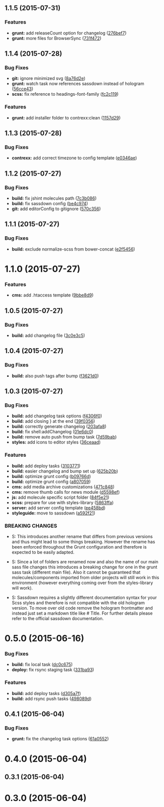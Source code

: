 <a name="1.1.5"></a>
## 1.1.5 (2015-07-31)


### Features

* **grunt:** add releaseCount option for changelog ([276bef7](https://github.com/rafhun/cbp/commit/276bef7))
* **grunt:** more files for BrowserSync ([731f472](https://github.com/rafhun/cbp/commit/731f472))



<a name="1.1.4"></a>
## 1.1.4 (2015-07-28)


### Bug Fixes

* **git:** ignore minimized svg ([8a76d2e](https://github.com/rafhun/cbp/commit/8a76d2e))
* **grunt:** watch task now references sassdown instead of hologram ([56cce43](https://github.com/rafhun/cbp/commit/56cce43))
* **scss:** fix reference to headings-font-family ([fc2c119](https://github.com/rafhun/cbp/commit/fc2c119))

### Features

* **grunt:** add installer folder to contrexx:clean ([1157d29](https://github.com/rafhun/cbp/commit/1157d29))



<a name="1.1.3"></a>
## 1.1.3 (2015-07-28)


### Bug Fixes

* **contrexx:** add correct timezone to config template ([e0346ae](https://github.com/rafhun/cbp/commit/e0346ae))



<a name="1.1.2"></a>
## 1.1.2 (2015-07-27)


### Bug Fixes

* **build:** fix jshint molecules path ([7c3b086](https://github.com/rafhun/cbp/commit/7c3b086))
* **build:** fix sassdown config ([be4c974](https://github.com/rafhun/cbp/commit/be4c974))
* **git:** add editorConfig to gitignore ([570c356](https://github.com/rafhun/cbp/commit/570c356))



<a name="1.1.1"></a>
## 1.1.1 (2015-07-27)


### Bug Fixes

* **build:** exclude normalize-scss from bower-concat ([e2f5456](https://github.com/rafhun/cbp/commit/e2f5456))



<a name="1.1.0"></a>
# 1.1.0 (2015-07-27)


### Features

* **cms:** add .htaccess template ([9bbe8d9](https://github.com/rafhun/cbp/commit/9bbe8d9))



<a name="1.0.5"></a>
## 1.0.5 (2015-07-27)


### Bug Fixes

* **build:** add changelog file ([3c0e3c5](https://github.com/rafhun/cbp/commit/3c0e3c5))



<a name="1.0.4"></a>
## 1.0.4 (2015-07-27)


### Bug Fixes

* **build:** also push tags after bump ([f3621d0](https://github.com/rafhun/cbp/commit/f3621d0))



<a name="1.0.3"></a>
## 1.0.3 (2015-07-27)


### Bug Fixes

* **build:** add changelog task options ([f4306f0](https://github.com/rafhun/cbp/commit/f4306f0))
* **build:** add closing } at the end ([39f0356](https://github.com/rafhun/cbp/commit/39f0356))
* **build:** correctly generate changelog ([203afa8](https://github.com/rafhun/cbp/commit/203afa8))
* **build:** fix shell:addChangelog ([01e6dc0](https://github.com/rafhun/cbp/commit/01e6dc0))
* **build:** remove auto push from bump task ([7d59bab](https://github.com/rafhun/cbp/commit/7d59bab))
* **styles:** add icons to editor styles ([36ceaad](https://github.com/rafhun/cbp/commit/36ceaad))

### Features

* **build:** add deploy tasks ([3103771](https://github.com/rafhun/cbp/commit/3103771))
* **build:** easier changelog and bump set up ([625b20b](https://github.com/rafhun/cbp/commit/625b20b))
* **build:** optimize grunt config ([b09766d](https://github.com/rafhun/cbp/commit/b09766d))
* **build:** optimize grunt config ([a807059](https://github.com/rafhun/cbp/commit/a807059))
* **cms:** add media archive customizations ([471c848](https://github.com/rafhun/cbp/commit/471c848))
* **cms:** remove thumb calls for news module ([d5598ef](https://github.com/rafhun/cbp/commit/d5598ef))
* **js:** add molecule specific script folder ([84f5e21](https://github.com/rafhun/cbp/commit/84f5e21))
* **scss:** prepare for use with styles-library ([5863ffa](https://github.com/rafhun/cbp/commit/5863ffa))
* **server:** add server config template ([ee458bd](https://github.com/rafhun/cbp/commit/ee458bd))
* **styleguide:** move to sassdown ([a592f21](https://github.com/rafhun/cbp/commit/a592f21))


### BREAKING CHANGES

* S: This introduces another rename that differs from previous
versions and thus might lead to some things breaking. However the rename
has been enforced throughout the Grunt configuration and therefore
is expected to be easily adapted.

* S: Since a lot of folders are renamed now and also the name of our
main sass file changes this introduces a breaking change for one in the grunt sass
task (different main file). Also it cannot be guaranteed that molecules/components
imported from older projects will still work in this environment (however everything
coming over from the styles-library will work).

* S: Sassdown requires a slightly different documentation
syntax for your Scss styles and therefore is not compatible with the
old hologram version. To move over old code remove the hologram frontmatter
and instead just set a markdown title like # Title. For further details
please refer to the official sassdown documentation.



<a name="0.5.0"></a>
# 0.5.0 (2015-06-16)


### Bug Fixes

* **build:** fix local task ([dc0c675](https://github.com/rafhun/cbp/commit/dc0c675))
* **deploy:** fix rsync staging task ([331ba93](https://github.com/rafhun/cbp/commit/331ba93))

### Features

* **build:** add deploy tasks ([d305a7f](https://github.com/rafhun/cbp/commit/d305a7f))
* **build:** add rsync push tasks ([498089d](https://github.com/rafhun/cbp/commit/498089d))



<a name="0.4.1"></a>
## 0.4.1 (2015-06-04)


### Bug Fixes

* **grunt:** fix the changelog task options ([61a0552](https://github.com/rafhun/cbp/commit/61a0552))



<a name="0.4.0"></a>
# 0.4.0 (2015-06-04)




<a name="0.3.1"></a>
## 0.3.1 (2015-06-04)




<a name="0.3.0"></a>
# 0.3.0 (2015-06-04)




